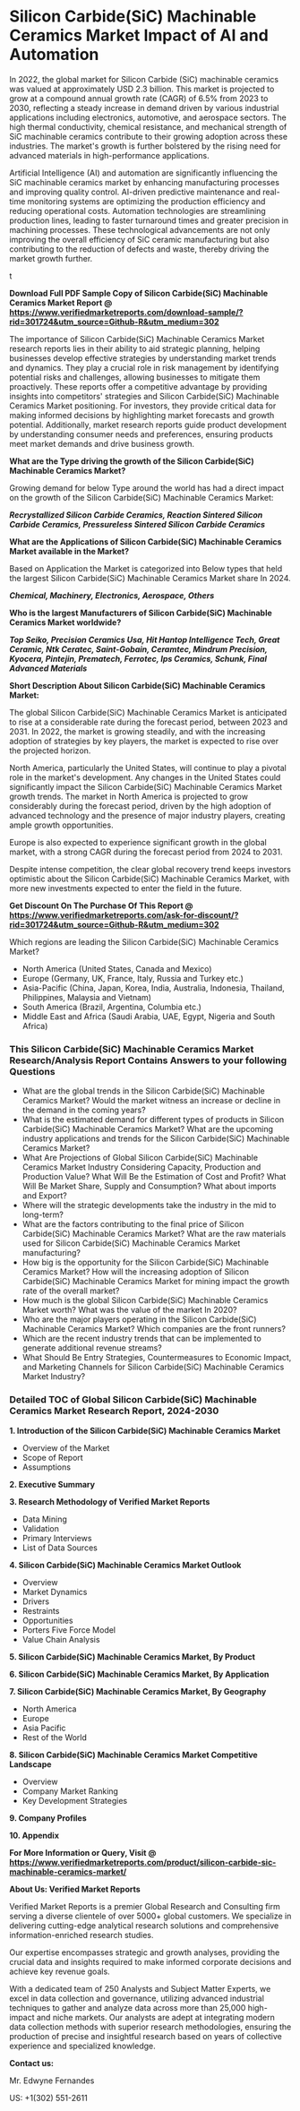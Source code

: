 <meta name="title" content="Global Silicon Carbide(SiC) Machinable Ceramics Market Impact of AI and Automation"><meta name="description" content="In 2022, the global market for Silicon Carbide (SiC) machinable ceramics was valued at approximately USD 2.3 billion. This market is projected to grow at a compound an"><meta name="title" content="Silicon Carbide(SiC) Machinable Ceramics Market Size, Share, Scope, Trends, Growth, Opportunities, Analysis, Forecast"><h1>Silicon Carbide(SiC) Machinable Ceramics Market Impact of AI and Automation</h1><p>In 2022, the global market for Silicon Carbide (SiC) machinable ceramics was valued at approximately USD 2.3 billion. This market is projected to grow at a compound annual growth rate (CAGR) of 6.5% from 2023 to 2030, reflecting a steady increase in demand driven by various industrial applications including electronics, automotive, and aerospace sectors. The high thermal conductivity, chemical resistance, and mechanical strength of SiC machinable ceramics contribute to their growing adoption across these industries. The market's growth is further bolstered by the rising need for advanced materials in high-performance applications.</p><p>Artificial Intelligence (AI) and automation are significantly influencing the SiC machinable ceramics market by enhancing manufacturing processes and improving quality control. AI-driven predictive maintenance and real-time monitoring systems are optimizing the production efficiency and reducing operational costs. Automation technologies are streamlining production lines, leading to faster turnaround times and greater precision in machining processes. These technological advancements are not only improving the overall efficiency of SiC ceramic manufacturing but also contributing to the reduction of defects and waste, thereby driving the market growth further.</p>t</p><p id="" class=""><strong>Download Full PDF Sample Copy of Silicon Carbide(SiC) Machinable Ceramics Market Report @ <a href="https://www.verifiedmarketreports.com/download-sample/?rid=301724&utm_source=Github-R&utm_medium=302" target="_blank">https://www.verifiedmarketreports.com/download-sample/?rid=301724&utm_source=Github-R&utm_medium=302</a></strong></p><p>The importance of&nbsp;Silicon Carbide(SiC) Machinable Ceramics Market research reports lies in their ability to aid strategic planning, helping businesses develop effective strategies by understanding market trends and dynamics. They play a crucial role in risk management by identifying potential risks and challenges, allowing businesses to mitigate them proactively. These reports offer a competitive advantage by providing insights into competitors' strategies and Silicon Carbide(SiC) Machinable Ceramics Market positioning. For investors, they provide critical data for making informed decisions by highlighting market forecasts and growth potential. Additionally, market research reports guide product development by understanding consumer needs and preferences, ensuring products meet market demands and drive business growth.</p><p><strong>What are the&nbsp;Type driving the growth of the Silicon Carbide(SiC) Machinable Ceramics Market?</strong></p><p id="" class="">Growing demand for below Type around the world has had a direct impact on the growth of the Silicon Carbide(SiC) Machinable Ceramics Market:</p><em><strong>Recrystallized Silicon Carbide Ceramics, Reaction Sintered Silicon Carbide Ceramics, Pressureless Sintered Silicon Carbide Ceramics</strong></em></p><strong>What are the&nbsp;Applications&nbsp;of Silicon Carbide(SiC) Machinable Ceramics Market available in the Market?</strong></p><p id="" class="">Based on Application the Market is categorized into Below types that held the largest Silicon Carbide(SiC) Machinable Ceramics Market share In 2024.</p><em><strong>Chemical, Machinery, Electronics, Aerospace, Others</strong></em></p><strong>Who is the largest Manufacturers of Silicon Carbide(SiC) Machinable Ceramics Market worldwide?</strong></p><p><em><strong>Top Seiko, Precision Ceramics Usa, Hit Hantop Intelligence Tech, Great Ceramic, Ntk Ceratec, Saint-Gobain, Ceramtec, Mindrum Precision, Kyocera, Pintejin, Prematech, Ferrotec, Ips Ceramics, Schunk, Final Advanced Materials</strong></em></p><p id="" class=""><strong>Short Description About Silicon Carbide(SiC) Machinable Ceramics Market:</strong></p><p>The global Silicon Carbide(SiC) Machinable Ceramics Market is anticipated to rise at a considerable rate during the forecast period, between 2023 and 2031. In 2022, the market is growing steadily, and with the increasing adoption of strategies by key players, the market is expected to rise over the projected horizon.</p><p>North America, particularly the United States, will continue to play a pivotal role in the market's development. Any changes in the United States could significantly impact the Silicon Carbide(SiC) Machinable Ceramics Market growth trends. The market in North America is projected to grow considerably during the forecast period, driven by the high adoption of advanced technology and the presence of major industry players, creating ample growth opportunities.</p><p>Europe is also expected to experience significant growth in the global market, with a strong CAGR during the forecast period from 2024 to 2031.</p><p>Despite intense competition, the clear global recovery trend keeps investors optimistic about the Silicon Carbide(SiC) Machinable Ceramics Market, with more new investments expected to enter the field in the future.</p><p id="" class=""><strong>Get Discount On The Purchase Of This Report @ <a href="https://www.verifiedmarketreports.com/ask-for-discount/?rid=301724&utm_source=Github-R&utm_medium=302" target="_blank">https://www.verifiedmarketreports.com/ask-for-discount/?rid=301724&utm_source=Github-R&utm_medium=302</a></strong></p>Which regions are leading the Silicon Carbide(SiC) Machinable Ceramics Market?</p><ul><li>North America (United States, Canada and Mexico)</li><li>Europe (Germany, UK, France, Italy, Russia and Turkey etc.)</li><li>Asia-Pacific (China, Japan, Korea, India, Australia, Indonesia, Thailand, Philippines, Malaysia and Vietnam)</li><li>South America (Brazil, Argentina, Columbia etc.)</li><li>Middle East and Africa (Saudi Arabia, UAE, Egypt, Nigeria and South Africa)</li></ul><h3 id="" class="">This Silicon Carbide(SiC) Machinable Ceramics Market Research/Analysis Report Contains Answers to your following Questions</h3><ul><li>What are the global trends in the Silicon Carbide(SiC) Machinable Ceramics Market? Would the market witness an increase or decline in the demand in the coming years?</li><li>What is the estimated demand for different types of products in Silicon Carbide(SiC) Machinable Ceramics Market? What are the upcoming industry applications and trends for the Silicon Carbide(SiC) Machinable Ceramics Market?</li><li>What Are Projections of Global Silicon Carbide(SiC) Machinable Ceramics Market Industry Considering Capacity, Production and Production Value? What Will Be the Estimation of Cost and Profit? What Will Be Market Share, Supply and Consumption? What about imports and Export?</li><li>Where will the strategic developments take the industry in the mid to long-term?</li><li>What are the factors contributing to the final price of Silicon Carbide(SiC) Machinable Ceramics Market? What are the raw materials used for Silicon Carbide(SiC) Machinable Ceramics Market manufacturing?</li><li>How big is the opportunity for the Silicon Carbide(SiC) Machinable Ceramics Market? How will the increasing adoption of Silicon Carbide(SiC) Machinable Ceramics Market for mining impact the growth rate of the overall market?</li><li>How much is the global Silicon Carbide(SiC) Machinable Ceramics Market worth? What was the value of the market In 2020?</li><li>Who are the major players operating in the Silicon Carbide(SiC) Machinable Ceramics Market? Which companies are the front runners?</li><li>Which are the recent industry trends that can be implemented to generate additional revenue streams?</li><li>What Should Be Entry Strategies, Countermeasures to Economic Impact, and Marketing Channels for Silicon Carbide(SiC) Machinable Ceramics Market Industry?</li></ul><h3 id="" class="">Detailed TOC of Global Silicon Carbide(SiC) Machinable Ceramics Market Research Report, 2024-2030</h3><p id="" class=""><strong>1. Introduction of the Silicon Carbide(SiC) Machinable Ceramics Market</strong></p><ul><li>Overview of the Market</li><li>Scope of Report</li><li>Assumptions</li></ul><p id="" class=""><strong>2. Executive Summary</strong></p><p id="" class=""><strong>3. Research Methodology of Verified Market Reports</strong></p><ul><li>Data Mining</li><li>Validation</li><li>Primary Interviews</li><li>List of Data Sources</li></ul><p id="" class=""><strong>4. Silicon Carbide(SiC) Machinable Ceramics Market Outlook</strong></p><ul><li>Overview</li><li>Market Dynamics</li><li>Drivers</li><li>Restraints</li><li>Opportunities</li><li>Porters Five Force Model</li><li>Value Chain Analysis</li></ul><p id="" class=""><strong>5. Silicon Carbide(SiC) Machinable Ceramics Market, By Product</strong></p><p id="" class=""><strong>6. Silicon Carbide(SiC) Machinable Ceramics Market, By Application</strong></p><p id="" class=""><strong>7. Silicon Carbide(SiC) Machinable Ceramics Market, By Geography</strong></p><ul><li>North America</li><li>Europe</li><li>Asia Pacific</li><li>Rest of the World</li></ul><p id="" class=""><strong>8. Silicon Carbide(SiC) Machinable Ceramics Market Competitive Landscape</strong></p><ul><li>Overview</li><li>Company Market Ranking</li><li>Key Development Strategies</li></ul><p id="" class=""><strong>9. Company Profiles</strong></p><p id="" class=""><strong>10. Appendix</strong></p><p id="" class=""><strong>For More Information or Query, Visit @ <a href="https://www.verifiedmarketreports.com/product/silicon-carbide-sic-machinable-ceramics-market/" target="_blank">https://www.verifiedmarketreports.com/product/silicon-carbide-sic-machinable-ceramics-market/</a></strong></p><p id="" class=""><strong>About Us: Verified Market Reports</strong></p><p id="" class="">Verified Market Reports is a premier Global Research and Consulting firm serving a diverse clientele of over 5000+ global customers. We specialize in delivering cutting-edge analytical research solutions and comprehensive information-enriched research studies.</p><p id="" class="">Our expertise encompasses strategic and growth analyses, providing the crucial data and insights required to make informed corporate decisions and achieve key revenue goals.</p><p id="" class="">With a dedicated team of 250 Analysts and Subject Matter Experts, we excel in data collection and governance, utilizing advanced industrial techniques to gather and analyze data across more than 25,000 high-impact and niche markets. Our analysts are adept at integrating modern data collection methods with superior research methodologies, ensuring the production of precise and insightful research based on years of collective experience and specialized knowledge.</p><p id="" class=""><strong>Contact us:</strong></p><p id="" class="">Mr. Edwyne Fernandes</p><p id="" class="">US: +1(302) 551-2611</p>